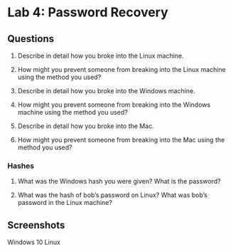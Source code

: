 # Lab 4: Password Recovery 

## Questions

1. Describe in detail how you broke into the Linux machine.

1. How might you prevent someone from breaking into the Linux machine using the method you used?

1. Describe in detail how you broke into the Windows machine.

1. How might you prevent someone from breaking into the Windows machine using the method you used?

1. Describe in detail how you broke into the Mac.

1. How might you prevent someone from breaking into the Mac using the method you used? 


### Hashes

1. What was the Windows hash you were given? What is the password?

1. What was the hash of bob’s password on Linux? What was bob’s password in the Linux machine?

## Screenshots
Windows 10
Linux